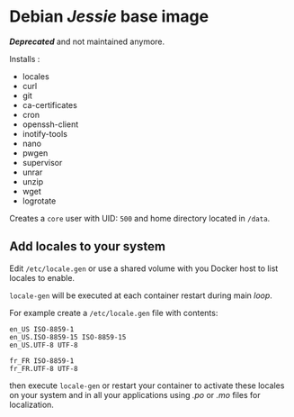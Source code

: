# Debian *Jessie* base image

***Deprecated*** and not maintained anymore.

Installs : 

- locales 
- curl 
- git 
- ca-certificates 
- cron 
- openssh-client 
- inotify-tools 
- nano 
- pwgen 
- supervisor 
- unrar 
- unzip 
- wget 
- logrotate

Creates a `core` user with UID: `500` and home directory located in `/data`.

## Add locales to your system

Edit `/etc/locale.gen` or use a shared volume with you Docker host
to list locales to enable.

`locale-gen` will be executed at each container restart during main *loop*.

For example create a `/etc/locale.gen` file with contents:

```
en_US ISO-8859-1
en_US.ISO-8859-15 ISO-8859-15
en_US.UTF-8 UTF-8

fr_FR ISO-8859-1
fr_FR.UTF-8 UTF-8
```

then execute `locale-gen` or restart your container to activate these locales 
on your system and in all your applications using *.po* or *.mo* files for localization.
